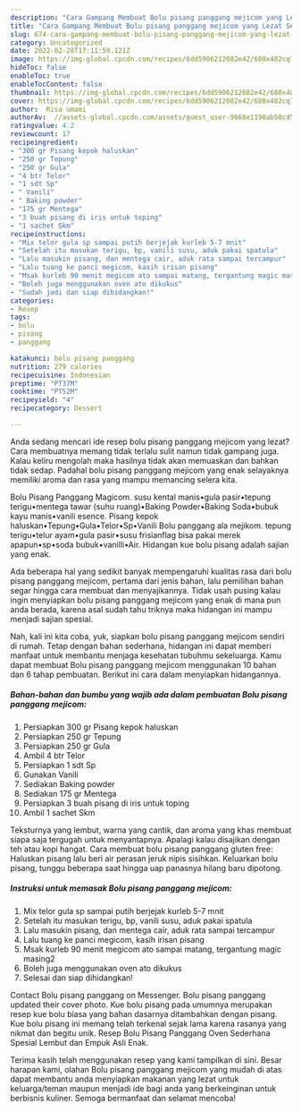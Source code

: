 ```yaml
---
description: "Cara Gampang Membuat Bolu pisang panggang mejicom yang Lezat Sekali"
title: "Cara Gampang Membuat Bolu pisang panggang mejicom yang Lezat Sekali"
slug: 674-cara-gampang-membuat-bolu-pisang-panggang-mejicom-yang-lezat-sekali
category: Uncategorized
date: 2022-02-28T17:11:59.121Z
image: https://img-global.cpcdn.com/recipes/6dd5906212082e42/680x482cq70/bolu-pisang-panggang-mejicom-foto-resep-utama.jpg
hideToc: false
enableToc: true
enableTocContent: false
thumbnail: https://img-global.cpcdn.com/recipes/6dd5906212082e42/680x482cq70/bolu-pisang-panggang-mejicom-foto-resep-utama.jpg
cover: https://img-global.cpcdn.com/recipes/6dd5906212082e42/680x482cq70/bolu-pisang-panggang-mejicom-foto-resep-utama.jpg
author:  Risa umami
authorAv:  //assets-global.cpcdn.com/assets/guest_user-9668e1190ab58cd58d666d5934e79c79da2e02f4421a6ed9abc4b163da97d6e7.png
ratingvalue: 4.2
reviewcount: 17
recipeingredient:
- "300 gr Pisang kepok haluskan"
- "250 gr Tepung"
- "250 gr Gula"
- "4 btr Telor"
- "1 sdt Sp"
- " Vanili"
- " Baking powder"
- "175 gr Mentega"
- "3 buah pisang di iris untuk toping"
- "1 sachet Skm"
recipeinstructions:
- "Mix telor gula sp sampai putih berjejak kurleb 5-7 mnit"
- "Setelah itu masukan terigu, bp, vanili susu, aduk pakai spatula"
- "Lalu masukin pisang, dan mentega cair, aduk rata sampai tercampur"
- "Lalu tuang ke panci megicom, kasih irisan pisang"
- "Msak kurleb 90 menit megicom ato sampai matang, tergantung magic masing2"
- "Boleh juga menggunakan oven ato dikukus"
- "Sudah jadi dan siap dihidangkan!"
categories:
- Resep
tags:
- bolu
- pisang
- panggang

katakunci: bolu pisang panggang 
nutrition: 279 calories
recipecuisine: Indonesian
preptime: "PT37M"
cooktime: "PT52M"
recipeyield: "4"
recipecategory: Dessert

---
```



Anda sedang mencari ide resep bolu pisang panggang mejicom yang lezat? Cara membuatnya memang tidak terlalu sulit namun tidak gampang juga. Kalau keliru mengolah maka hasilnya tidak akan memuaskan dan bahkan tidak sedap. Padahal bolu pisang panggang mejicom yang enak selayaknya memiliki aroma dan rasa yang mampu memancing selera kita.


Bolu Pisang Panggang Magicom. susu kental manis•gula pasir•tepung terigu•mentega tawar (suhu ruang)•Baking Powder•Baking Soda•bubuk kayu manis•vanili esence. Pisang kepok haluskan•Tepung•Gula•Telor•Sp•Vanili Bolu panggang ala mejikom. tepung terigu•telur ayam•gula pasir•susu frisianflag bisa pakai merek apapun•sp•soda bubuk•vanilli•Air. Hidangan kue bolu pisang adalah sajian yang enak.

Ada beberapa hal yang sedikit banyak mempengaruhi kualitas rasa dari bolu pisang panggang mejicom, pertama dari jenis bahan, lalu pemilihan bahan segar hingga cara membuat dan menyajikannya. Tidak usah pusing kalau ingin menyiapkan bolu pisang panggang mejicom yang enak di mana pun anda berada, karena asal sudah tahu triknya maka hidangan ini mampu menjadi sajian spesial.


Nah, kali ini kita coba, yuk, siapkan bolu pisang panggang mejicom sendiri di rumah. Tetap dengan bahan sederhana, hidangan ini dapat memberi manfaat untuk membantu menjaga kesehatan tubuhmu sekeluarga. Kamu dapat membuat Bolu pisang panggang mejicom menggunakan 10 bahan dan 6 tahap pembuatan. Berikut ini cara dalam menyiapkan hidangannya.

<!--inarticleads1-->

##### Bahan-bahan dan bumbu yang wajib ada dalam pembuatan Bolu pisang panggang mejicom:

1. Persiapkan 300 gr Pisang kepok haluskan
1. Persiapkan 250 gr Tepung
1. Persiapkan 250 gr Gula
1. Ambil 4 btr Telor
1. Persiapkan 1 sdt Sp
1. Gunakan  Vanili
1. Sediakan  Baking powder
1. Sediakan 175 gr Mentega
1. Persiapkan 3 buah pisang di iris untuk toping
1. Ambil 1 sachet Skm


Teksturnya yang lembut, warna yang cantik, dan aroma yang khas membuat siapa saja tergugah untuk menyantapnya. Apalagi kalau disajikan dengan teh atau kopi hangat. Cara membuat bolu pisang panggang gluten free: Haluskan pisang lalu beri air perasan jeruk nipis sisihkan. Keluarkan bolu pisang, tunggu beberapa saat hingga uap panasnya hilang baru dipotong. 

<!--inarticleads2-->

##### Instruksi untuk memasak Bolu pisang panggang mejicom:

1. Mix telor gula sp sampai putih berjejak kurleb 5-7 mnit
1. Setelah itu masukan terigu, bp, vanili susu, aduk pakai spatula
1. Lalu masukin pisang, dan mentega cair, aduk rata sampai tercampur
1. Lalu tuang ke panci megicom, kasih irisan pisang
1. Msak kurleb 90 menit megicom ato sampai matang, tergantung magic masing2
1. Boleh juga menggunakan oven ato dikukus
1. Selesai dan siap dihidangkan!

Contact Bolu pisang panggang on Messenger. Bolu pisang panggang updated their cover photo. Kue bolu pisang pada umumnya merupakan resep kue bolu biasa yang bahan dasarnya ditambahkan dengan pisang. Kue bolu pisang ini memang telah terkenal sejak lama karena rasanya yang nikmat dan begitu unik. Resep Bolu Pisang Panggang Oven Sederhana Spesial Lembut dan Empuk Asli Enak. 

Terima kasih telah menggunakan resep yang kami tampilkan di sini. Besar harapan kami, olahan Bolu pisang panggang mejicom yang mudah di atas dapat membantu anda menyiapkan makanan yang lezat untuk keluarga/teman maupun menjadi ide bagi anda yang berkeinginan untuk berbisnis kuliner. Semoga bermanfaat dan selamat mencoba!
